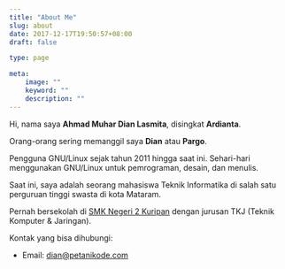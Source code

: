 ```yaml
---
title: "About Me"
slug: about
date: 2017-12-17T19:50:57+08:00
draft: false

type: page

meta:
    image: ""
    keyword: ""
    description: ""
---
```


Hi, nama saya __Ahmad Muhar Dian Lasmita__, disingkat __Ardianta__.

Orang-orang sering memanggil saya __Dian__ atau __Pargo__.

Pengguna GNU/Linux sejak tahun 2011 hingga saat ini. Sehari-hari menggunakan GNU/Linux untuk pemrograman, desain, dan menulis.

Saat ini, saya adalah seorang mahasiswa Teknik Informatika di 
salah satu perguruan tinggi swasta di kota Mataram.

Pernah bersekolah di [SMK Negeri 2 Kuripan](http://www.smkn2kuripan.sch.id/) dengan jurusan TKJ
(Teknik Komputer & Jaringan).

Kontak yang bisa dihubungi:

- Email: <a href="mailto:dian@petanikode.com">dian@petanikode.com</a>
